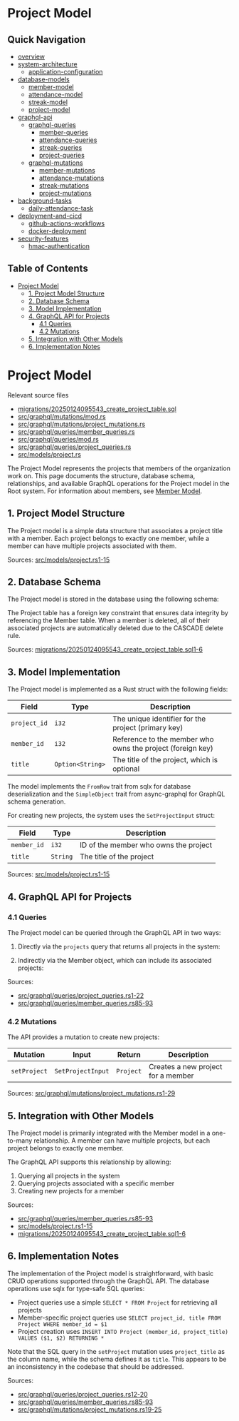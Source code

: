 #  Project Model

## Quick Navigation

- [overview](1-overview.md)
- [system-architecture](2-system-architecture.md)
  - [application-configuration](2.1-application-configuration.md)
- [database-models](3-database-models.md)
  - [member-model](3.1-member-model.md)
  - [attendance-model](3.2-attendance-model.md)
  - [streak-model](3.3-streak-model.md)
  - [project-model](3.4-project-model.md)
- [graphql-api](4-graphql-api.md)
  - [graphql-queries](4.1-graphql-queries.md)
    - [member-queries](4.1.1-member-queries.md)
    - [attendance-queries](4.1.2-attendance-queries.md)
    - [streak-queries](4.1.3-streak-queries.md)
    - [project-queries](4.1.4-project-queries.md)
  - [graphql-mutations](4.2-graphql-mutations.md)
    - [member-mutations](4.2.1-member-mutations.md)
    - [attendance-mutations](4.2.2-attendance-mutations.md)
    - [streak-mutations](4.2.3-streak-mutations.md)
    - [project-mutations](4.2.4-project-mutations.md)
- [background-tasks](5-background-tasks.md)
  - [daily-attendance-task](5.1-daily-attendance-task.md)
- [deployment-and-cicd](6-deployment-and-cicd.md)
  - [github-actions-workflows](6.1-github-actions-workflows.md)
  - [docker-deployment](6.2-docker-deployment.md)
- [security-features](7-security-features.md)
  - [hmac-authentication](7.1-hmac-authentication.md)

## Table of Contents

- [Project Model](#project-model)
  - [1. Project Model Structure](#1-project-model-structure)
  - [2. Database Schema](#2-database-schema)
  - [3. Model Implementation](#3-model-implementation)
  - [4. GraphQL API for Projects](#4-graphql-api-for-projects)
    - [4.1 Queries](#41-queries)
    - [4.2 Mutations](#42-mutations)
  - [5. Integration with Other Models](#5-integration-with-other-models)
  - [6. Implementation Notes](#6-implementation-notes)

# Project Model

Relevant source files

* [migrations/20250124095543\_create\_project\_table.sql](https://github.com/amfoss/root/blob/2b58803d/migrations/20250124095543_create_project_table.sql)
* [src/graphql/mutations/mod.rs](https://github.com/amfoss/root/blob/2b58803d/src/graphql/mutations/mod.rs)
* [src/graphql/mutations/project\_mutations.rs](https://github.com/amfoss/root/blob/2b58803d/src/graphql/mutations/project_mutations.rs)
* [src/graphql/queries/member\_queries.rs](https://github.com/amfoss/root/blob/2b58803d/src/graphql/queries/member_queries.rs)
* [src/graphql/queries/mod.rs](https://github.com/amfoss/root/blob/2b58803d/src/graphql/queries/mod.rs)
* [src/graphql/queries/project\_queries.rs](https://github.com/amfoss/root/blob/2b58803d/src/graphql/queries/project_queries.rs)
* [src/models/project.rs](https://github.com/amfoss/root/blob/2b58803d/src/models/project.rs)

The Project Model represents the projects that members of the organization work on. This page documents the structure, database schema, relationships, and available GraphQL operations for the Project model in the Root system. For information about members, see [Member Model](/amfoss/root/3.1-member-model).

## 1. Project Model Structure

The Project model is a simple data structure that associates a project title with a member. Each project belongs to exactly one member, while a member can have multiple projects associated with them.

Sources: [src/models/project.rs1-15](https://github.com/amfoss/root/blob/2b58803d/src/models/project.rs#L1-L15)

## 2. Database Schema

The Project model is stored in the database using the following schema:

The Project table has a foreign key constraint that ensures data integrity by referencing the Member table. When a member is deleted, all of their associated projects are automatically deleted due to the CASCADE delete rule.

Sources: [migrations/20250124095543\_create\_project\_table.sql1-6](https://github.com/amfoss/root/blob/2b58803d/migrations/20250124095543_create_project_table.sql#L1-L6)

## 3. Model Implementation

The Project model is implemented as a Rust struct with the following fields:

| Field | Type | Description |
| --- | --- | --- |
| `project_id` | `i32` | The unique identifier for the project (primary key) |
| `member_id` | `i32` | Reference to the member who owns the project (foreign key) |
| `title` | `Option<String>` | The title of the project, which is optional |

The model implements the `FromRow` trait from sqlx for database deserialization and the `SimpleObject` trait from async-graphql for GraphQL schema generation.

For creating new projects, the system uses the `SetProjectInput` struct:

| Field | Type | Description |
| --- | --- | --- |
| `member_id` | `i32` | ID of the member who owns the project |
| `title` | `String` | The title of the project |

Sources: [src/models/project.rs1-15](https://github.com/amfoss/root/blob/2b58803d/src/models/project.rs#L1-L15)

## 4. GraphQL API for Projects

### 4.1 Queries

The Project model can be queried through the GraphQL API in two ways:

1. Directly via the `projects` query that returns all projects in the system:

2. Indirectly via the Member object, which can include its associated projects:

Sources:

* [src/graphql/queries/project\_queries.rs1-22](https://github.com/amfoss/root/blob/2b58803d/src/graphql/queries/project_queries.rs#L1-L22)
* [src/graphql/queries/member\_queries.rs85-93](https://github.com/amfoss/root/blob/2b58803d/src/graphql/queries/member_queries.rs#L85-L93)

### 4.2 Mutations

The API provides a mutation to create new projects:

| Mutation | Input | Return | Description |
| --- | --- | --- | --- |
| `setProject` | `SetProjectInput` | `Project` | Creates a new project for a member |

Sources: [src/graphql/mutations/project\_mutations.rs1-29](https://github.com/amfoss/root/blob/2b58803d/src/graphql/mutations/project_mutations.rs#L1-L29)

## 5. Integration with Other Models

The Project model is primarily integrated with the Member model in a one-to-many relationship. A member can have multiple projects, but each project belongs to exactly one member.

The GraphQL API supports this relationship by allowing:

1. Querying all projects in the system
2. Querying projects associated with a specific member
3. Creating new projects for a member

Sources:

* [src/graphql/queries/member\_queries.rs85-93](https://github.com/amfoss/root/blob/2b58803d/src/graphql/queries/member_queries.rs#L85-L93)
* [src/models/project.rs1-15](https://github.com/amfoss/root/blob/2b58803d/src/models/project.rs#L1-L15)
* [migrations/20250124095543\_create\_project\_table.sql1-6](https://github.com/amfoss/root/blob/2b58803d/migrations/20250124095543_create_project_table.sql#L1-L6)

## 6. Implementation Notes

The implementation of the Project model is straightforward, with basic CRUD operations supported through the GraphQL API. The database operations use sqlx for type-safe SQL queries:

* Project queries use a simple `SELECT * FROM Project` for retrieving all projects
* Member-specific project queries use `SELECT project_id, title FROM Project WHERE member_id = $1`
* Project creation uses `INSERT INTO Project (member_id, project_title) VALUES ($1, $2) RETURNING *`

Note that the SQL query in the `setProject` mutation uses `project_title` as the column name, while the schema defines it as `title`. This appears to be an inconsistency in the codebase that should be addressed.

Sources:

* [src/graphql/queries/project\_queries.rs12-20](https://github.com/amfoss/root/blob/2b58803d/src/graphql/queries/project_queries.rs#L12-L20)
* [src/graphql/queries/member\_queries.rs85-93](https://github.com/amfoss/root/blob/2b58803d/src/graphql/queries/member_queries.rs#L85-L93)
* [src/graphql/mutations/project\_mutations.rs19-25](https://github.com/amfoss/root/blob/2b58803d/src/graphql/mutations/project_mutations.rs#L19-L25)